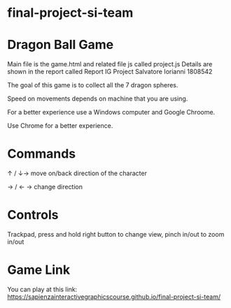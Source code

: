 # final-project-si-team
# Dragon Ball Game
Main file is the game.html and related file js called project.js
Details are shown in the report called Report IG Project Salvatore Iorianni 1808542

The goal of this game is to collect all the 7 dragon spheres.

Speed on movements depends on machine that you are using.

For a better experience use a Windows computer and Google Chroome.


Use Chrome for a better experience.
# Commands
↑ / ↓-> move on/back direction of the character

→	/ ← -> change direction 

# Controls
Trackpad, press and hold right button to change view, pinch in/out to zoom in/out
# Game Link
You can play at this link: https://sapienzainteractivegraphicscourse.github.io/final-project-si-team/

